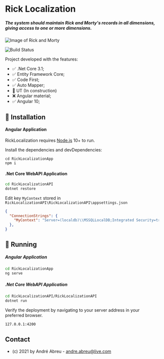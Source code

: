 # Rick Localization
##### The system should maintain Rick and Morty's records in all dimensions, giving access to one or more dimensions.


![Image of Rick and Morty](http://pngimg.com/uploads/rick_morty/rick_morty_PNG34.png)

![Build Status](https://travis-ci.org/joemccann/dillinger.svg?branch=master)

Project developed with the features: 
- :white_check_mark: .Net Core 3.1;
- :white_check_mark: Entity Framework Core;
- :white_check_mark: Code First;
- :white_check_mark: Auto Mapper;
- :construction: UT (In construction)
- :x: Angular material;
- :white_check_mark: Angular 10;




## :large_blue_circle: Installation
#### Angular Application

RickLocalization requires [Node.js](https://nodejs.org/) 10+ to run.

Install the dependencies and devDependencies:
```prompt
cd RickLocalizationApp
npm i
```

#### .Net Core WebAPI Application

```sh
cd RickLocalizationAPI
dotnet restore
```

Edit key `MyContext`  stored in `RickLocalizationAPI\RickLocalizationAPI\appsettings.json` 

```json
{
  "ConnectionStrings": {
    "MyContext": "Server=(localdb)\\MSSQLLocalDB;Integrated Security=true;Initial Catalog=TestDB;"
  },
}
```


## :large_blue_circle: Running
##### Angular Application

```sh
cd RickLocalizationApp
ng serve
```

##### .Net Core WebAPI Application
```sh
cd RickLocalizationAPI/RickLocalizationAPI
dotnet run
```


Verify the deployment by navigating to your server address in
your preferred browser.

```sh
127.0.0.1:4200
```


## Contact

- (c) 2021 by André Abreu - <andre.abreu@live.com>
